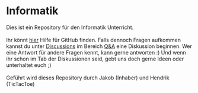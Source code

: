 # Informatik
Dies ist ein Repository für den Informatik Unterricht. <br><br>
Ihr könnt [hier](https://github.com/Wolkensteine/Informatik/blob/main/Recourses/GitHub/README.md) Hilfe für GitHub finden. Falls dennoch Fragen aufkommen kannst du unter [Discussions](https://github.com/Wolkensteine/Informatik/discussions) im Bereich [Q&A](https://github.com/Wolkensteine/Informatik/discussions/categories/q-a) eine Diskussion beginnen. Wer eine Antwort für andere Fragen kennt, kann gerne antworten :) Und wenn ihr schon im Tab der Diskussionen seid, gebt uns doch gerne Ideen oder unterhaltet euch ;)<br><br>
Geführt wird dieses Repository durch Jakob (Inhaber) und Hendrik (TicTacToe)
